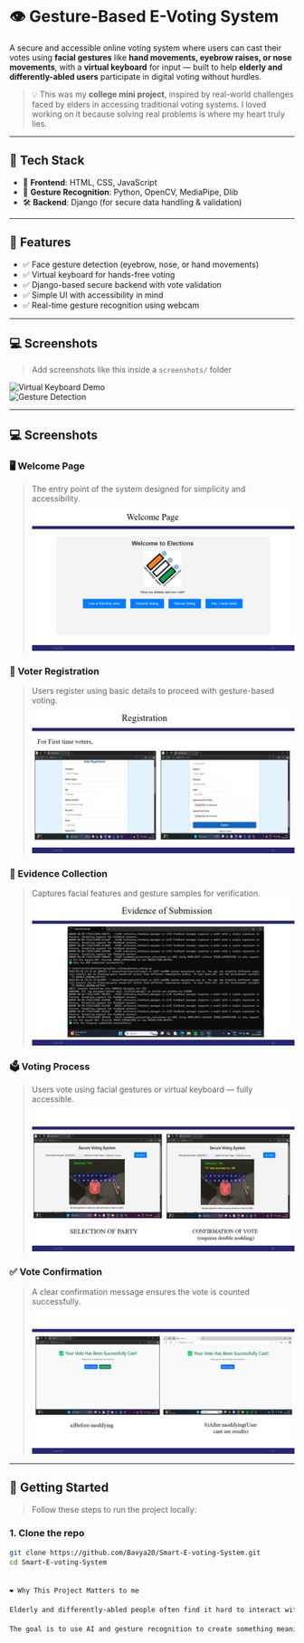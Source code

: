 # 👁️ Gesture-Based E-Voting System

A secure and accessible online voting system where users can cast their votes using **facial gestures** like **hand movements, eyebrow raises, or nose movements**, with a **virtual keyboard** for input — built to help **elderly and differently-abled users** participate in digital voting without hurdles.

> 💡 This was my **college mini project**, inspired by real-world challenges faced by elders in accessing traditional voting systems. I loved working on it because solving real problems is where my heart truly lies.

---

## 🔧 Tech Stack

- 🎯 **Frontend**: HTML, CSS, JavaScript  
- 🧠 **Gesture Recognition**: Python, OpenCV, MediaPipe, Dlib  
- 🛠️ **Backend**: Django (for secure data handling & validation)

---

## 🎯 Features

- ✅ Face gesture detection (eyebrow, nose, or hand movements)
- ✅ Virtual keyboard for hands-free voting
- ✅ Django-based secure backend with vote validation
- ✅ Simple UI with accessibility in mind
- ✅ Real-time gesture recognition using webcam

---

## 💻 Screenshots

> Add screenshots like this inside a `screenshots/` folder

![Virtual Keyboard Demo](screenshots/keyboard.png)  
![Gesture Detection](screenshots/gesture.png)

---
## 💻 Screenshots

### 🖥️ Welcome Page
> The entry point of the system designed for simplicity and accessibility.
![Welcome Page](screenshots/welcome_page.jpeg)

### 📝 Voter Registration
> Users register using basic details to proceed with gesture-based voting.
![Registration](screenshots/registration.jpeg)

### 🧠 Evidence Collection
> Captures facial features and gesture samples for verification.
![Evidence](screenshots/evidence.jpeg)

### 🗳️ Voting Process
> Users vote using facial gestures or virtual keyboard — fully accessible.
![Voting Process](screenshots/voting_process.jpeg)

### ✅ Vote Confirmation
> A clear confirmation message ensures the vote is counted successfully.
![Confirmation](screenshots/confirmation.jpeg)

---

## 🚀 Getting Started

> Follow these steps to run the project locally:

### 1. Clone the repo

```bash
git clone https://github.com/Bavya20/Smart-E-voting-System.git
cd Smart-E-voting-System


❤️ Why This Project Matters to me

Elderly and differently-abled people often find it hard to interact with conventional voting systems. This project was born out of a desire to make technology accessible for everyone — especially those often left out.

The goal is to use AI and gesture recognition to create something meaningful and usable in the real world. 🌍